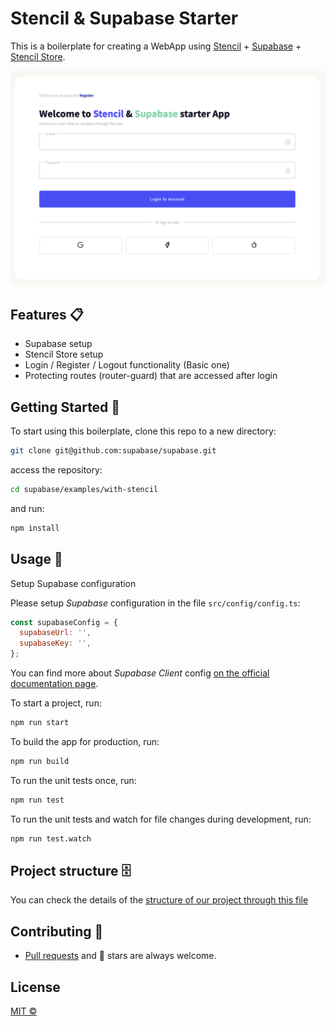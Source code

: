 # Stencil & Supabase Starter

This is a boilerplate for creating a WebApp using [Stencil](https://github.com/ionic-team/stencil) + [Supabase](https://supabase.io/) + [Stencil Store](https://stenciljs.com/docs/stencil-store).

<img src="./login-page.png" alt="Login Page">

## Features 📋

- Supabase setup
- Stencil Store setup
- Login / Register / Logout functionality (Basic one)
- Protecting routes (router-guard) that are accessed after login

## Getting Started 🚀

To start using this boilerplate, clone this repo to a new directory:

```sh
git clone git@github.com:supabase/supabase.git
```

access the repository:

```sh
cd supabase/examples/with-stencil
```

and run:

```sh
npm install
```

## Usage 🚊

Setup Supabase configuration

Please setup _Supabase_ configuration in the file `src/config/config.ts`:

```js
const supabaseConfig = {
  supabaseUrl: '',
  supabaseKey: '',
};
```

You can find more about _Supabase Client_ config [on the official documentation page](https://supabase.io/docs/reference/javascript/initializing).

To start a project, run:

```sh
npm run start
```

To build the app for production, run:

```sh
npm run build
```

To run the unit tests once, run:

```sh
npm run test
```

To run the unit tests and watch for file changes during development, run:

```sh
npm run test.watch
```

## Project structure 🗄️

You can check the details of the [structure of our project through this file](./STRUCTURE.md)

## Contributing 👏

- [Pull requests](https://github.com/supabase/supabase/pulls) and 🌟 stars are always welcome.

## License

[MIT &copy;](LICENSE)

